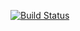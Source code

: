 [![Build Status](https://travis-ci.org/Andretalik/adrian-otieno-bc17-week-2.svg?branch=redundancy_fix)](https://travis-ci.org/Andretalik/adrian-otieno-bc17-week-2.svg?branch=redundancy_fix)
